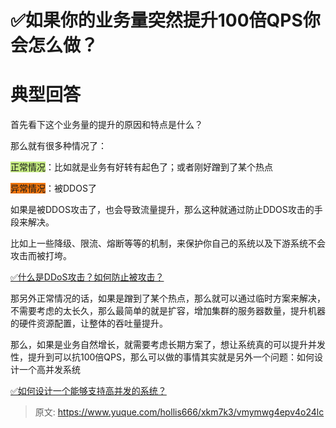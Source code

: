 # ✅如果你的业务量突然提升100倍QPS你会怎么做？

# 典型回答


首先看下这个业务量的提升的原因和特点是什么？



那么就有很多种情况了：



<font style="background-color:#C1E77E;">正常情况</font>：比如就是业务有好转有起色了；或者刚好蹭到了某个热点

<font style="background-color:#ED740C;">异常情况</font>：被DDOS了



如果是被DDOS攻击了，也会导致流量提升，那么这种就通过防止DDOS攻击的手段来解决。



比如上一些降级、限流、熔断等等的机制，来保护你自己的系统以及下游系统不会攻击而被打垮。



[✅什么是DDoS攻击？如何防止被攻击？](https://www.yuque.com/hollis666/xkm7k3/eyg3il#0cbf18a0)



那另外正常情况的话，如果是蹭到了某个热点，那么就可以通过临时方案来解决，不需要考虑的太长久，那么最简单的就是扩容，增加集群的服务器数量，提升机器的硬件资源配置，让整体的吞吐量提升。



那么，如果是业务自然增长，就需要考虑长期方案了，想让系统真的可以提升并发性，提升到可以抗100倍QPS，那么可以做的事情其实就是另外一个问题：如何设计一个高并发系统



[✅如何设计一个能够支持高并发的系统？](https://www.yuque.com/hollis666/xkm7k3/gfgqpua8gu3oag44)



> 原文: <https://www.yuque.com/hollis666/xkm7k3/vmymwg4epv4o24lc>